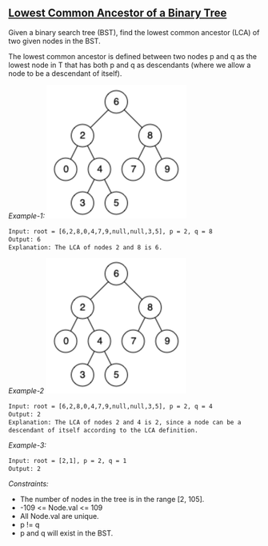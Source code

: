 ## [Lowest Common Ancestor of a Binary Tree](https://leetcode.com/problems/lowest-common-ancestor-of-a-binary-search-tree/)

Given a binary search tree (BST), find the lowest common ancestor (LCA) of two given nodes in the BST.

The lowest common ancestor is defined between two nodes p and q as the lowest node in T that has both p and q as descendants (where we allow a node to be a descendant of itself).

*Example-1:*
![example1](ancs1.png)
```
Input: root = [6,2,8,0,4,7,9,null,null,3,5], p = 2, q = 8
Output: 6
Explanation: The LCA of nodes 2 and 8 is 6.
```

*Example-2*
![example2](ancs2.png)
```
Input: root = [6,2,8,0,4,7,9,null,null,3,5], p = 2, q = 4
Output: 2
Explanation: The LCA of nodes 2 and 4 is 2, since a node can be a descendant of itself according to the LCA definition.
```

*Example-3:*
```
Input: root = [2,1], p = 2, q = 1
Output: 2
```

*Constraints:*

- The number of nodes in the tree is in the range [2, 105].
- -109 <= Node.val <= 109
- All Node.val are unique.
- p != q
- p and q will exist in the BST.